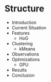 Structure
=========

- Introduction
- Current Situation
- Features
    - HoG
- Clustering
    - kMeans
- Observations
- Optimizations
    - GPU
- Results
- Conclusion
